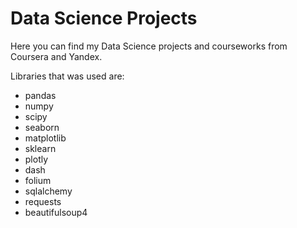 # Data Science Projects
Here you can find my Data Science projects and courseworks from Coursera and Yandex.

Libraries that was used are:
- pandas
- numpy
- scipy
- seaborn 
- matplotlib
- sklearn 
- plotly
- dash
- folium
- sqlalchemy
- requests
- beautifulsoup4
